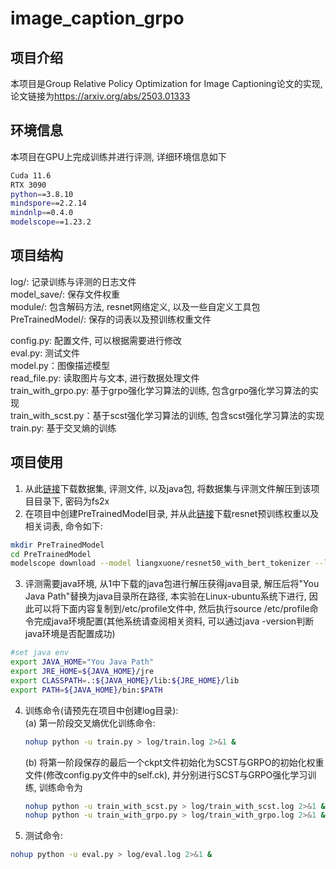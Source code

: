 # image_caption_grpo
## 项目介绍
本项目是Group Relative Policy Optimization for Image Captioning论文的实现, 论文链接为<https://arxiv.org/abs/2503.01333>

## 环境信息
本项目在GPU上完成训练并进行评测, 详细环境信息如下  
```bash
Cuda 11.6
RTX 3090
python==3.8.10
mindspore==2.2.14
mindnlp==0.4.0
modelscope==1.23.2
```

## 项目结构
log/: 记录训练与评测的日志文件  
model_save/: 保存文件权重  
module/: 包含解码方法, resnet网络定义, 以及一些自定义工具包  
PreTrainedModel/: 保存的词表以及预训练权重文件  

config.py: 配置文件, 可以根据需要进行修改  
eval.py: 测试文件  
model.py：图像描述模型  
read_file.py: 读取图片与文本, 进行数据处理文件  
train_with_grpo.py: 基于grpo强化学习算法的训练, 包含grpo强化学习算法的实现  
train_with_scst.py：基于scst强化学习算法的训练, 包含scst强化学习算法的实现  
train.py: 基于交叉熵的训练

## 项目使用
1. 从此[链接](https://pan.baidu.com/s/1NT3Og0NQBGL4Kfca7Rc52w)下载数据集, 评测文件, 以及java包, 将数据集与评测文件解压到该项目目录下, 密码为fs2x  
2. 在项目中创建PreTrainedModel目录, 并从此[链接](https://modelscope.cn/models/liangxuone/resnet50_with_bert_tokenizer)下载resnet预训练权重以及相关词表, 命令如下:  
```bash
mkdir PreTrainedModel
cd PreTrainedModel
modelscope download --model liangxuone/resnet50_with_bert_tokenizer --local_dir ./
```
3. 评测需要java环境, 从1中下载的java包进行解压获得java目录, 解压后将"You Java Path"替换为java目录所在路径, 本实验在Linux-ubuntu系统下进行, 因此可以将下面内容复制到/etc/profile文件中, 然后执行source /etc/profile命令完成java环境配置(其他系统请查阅相关资料, 可以通过java -version判断java环境是否配置成功)  
```bash
#set java env  
export JAVA_HOME="You Java Path"
export JRE_HOME=${JAVA_HOME}/jre
export CLASSPATH=.:${JAVA_HOME}/lib:${JRE_HOME}/lib
export PATH=${JAVA_HOME}/bin:$PATH
```
4. 训练命令(请预先在项目中创建log目录):   
    (a) 第一阶段交叉熵优化训练命令:  
    ```bash
    nohup python -u train.py > log/train.log 2>&1 &
    ```
    (b) 将第一阶段保存的最后一个ckpt文件初始化为SCST与GRPO的初始化权重文件(修改config.py文件中的self.ck), 并分别进行SCST与GRPO强化学习训练, 训练命令为  
    ```bash
    nohup python -u train_with_scst.py > log/train_with_scst.log 2>&1 &
    nohup python -u train_with_grpo.py > log/train_with_grpo.log 2>&1 &
    ```
5. 测试命令:  
```bash
nohup python -u eval.py > log/eval.log 2>&1 &
```